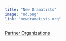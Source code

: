 ```yaml
---
title: "New Dramatists"
image: "nd.png"
link: "newdramatists.org"
---
```


[Partner Organizations](/affiliated-artists/partner-organizations)